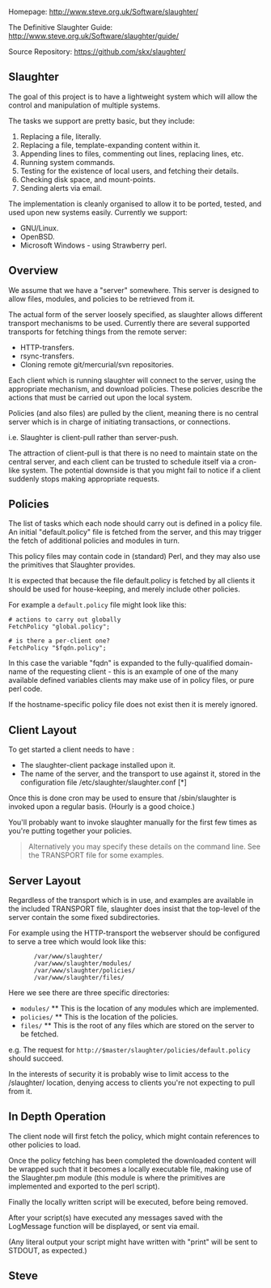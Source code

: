 Homepage:
    http://www.steve.org.uk/Software/slaughter/

The Definitive Slaughter Guide:
    http://www.steve.org.uk/Software/slaughter/guide/

Source Repository:
    https://github.com/skx/slaughter/



Slaughter
---------

The goal of this project is to have a lightweight system which will
allow the control and manipulation of multiple systems.

The tasks we support are pretty basic, but they include:

   1.  Replacing a file, literally.
   2.  Replacing a file, template-expanding content within it.
   3.  Appending lines to files, commenting out lines, replacing lines, etc.
   4.  Running system commands.
   5.  Testing for the existence of local users, and fetching their details.
   6.  Checking disk space, and mount-points.
   7.  Sending alerts via email.

The implementation is cleanly organised to allow it to be ported, tested,
and used upon new systems easily.  Currently we support:

   * GNU/Linux.
   * OpenBSD.
   * Microsoft Windows - using Strawberry perl.



Overview
--------

We assume that we have a "server" somewhere.  This server is designed to
allow files, modules, and policies to be retrieved from it.

The actual form of the server loosely specified, as slaughter allows different
transport mechanisms to be used.  Currently there are several supported transports
for fetching things from the remote server:

   * HTTP-transfers.
   * rsync-transfers.
   * Cloning remote git/mercurial/svn repositories.

Each client which is running slaughter will connect to the server, using
the appropriate mechanism, and download policies.  These policies describe
the actions that must be carried out upon the local system.

Policies (and also files) are pulled by the client, meaning there is no
central server which is in charge of initiating transactions, or connections.

   i.e. Slaughter is client-pull rather than server-push.

The attraction of client-pull is that there is no need to maintain state
on the central server, and each client can be trusted to schedule itself
via a cron-like system.  The potential downside is that you might fail to
notice if a client suddenly stops making appropriate requests.



Policies
--------

The list of tasks which each node should carry out is defined in a policy
file.  An initial "default.policy" file is fetched from the server, and
this may trigger the fetch of additional policies and modules in turn.

This policy files may contain code in (standard) Perl, and they may also
use the primitives that Slaughter provides.

It is expected that because the file default.policy is fetched by all clients
it should be used for house-keeping, and merely include other policies.

For example a `default.policy` file might look like this:


    # actions to carry out globally
    FetchPolicy "global.policy";

    # is there a per-client one?
    FetchPolicy "$fqdn.policy";


In this case the variable "fqdn" is expanded to the fully-qualified
domain-name of the requesting client - this is an example of one of the
many available defined variables clients may make use of in policy
files, or pure perl code.

If the hostname-specific policy file does not exist then it is merely
ignored.



Client Layout
-------------

To get started a client needs to have :

* The slaughter-client package installed upon it.
* The name of the server, and the transport to use against it, stored in the configuration file /etc/slaughter/slaughter.conf [*]

Once this is done cron may be used to ensure that /sbin/slaughter is invoked
upon a regular basis.  (Hourly is a good choice.)

You'll probably want to invoke slaughter manually for the first few times
as you're putting together your policies.

> Alternatively you may specify these details on the command line.  See the TRANSPORT file for some examples.



Server Layout
-------------

Regardless of the transport which is in use, and examples are available in
the included TRANSPORT file, slaughter does insist that the top-level of
the server contain the some fixed subdirectories.

For example using the HTTP-transport the webserver should be configured to
serve a tree which would look like this:

           /var/www/slaughter/
           /var/www/slaughter/modules/
           /var/www/slaughter/policies/
           /var/www/slaughter/files/

Here we see there are three specific directories:

* `modules/`
** This is the location of any modules which are implemented.
* `policies/`
** This is the location of the policies.
* `files/`
** This is the root of any files which are stored on the server to be fetched.

e.g. The request for `http://$master/slaughter/policies/default.policy` should
succeed.

In the interests of security it is probably wise to limit access to the
/slaughter/ location, denying access to clients you're not expecting to
pull from it.




In Depth Operation
------------------

The client node will first fetch the policy, which might contain
references to other policies to load.

Once the policy fetching has been completed the downloaded
content will be wrapped such that it becomes a locally executable file,
making use of the Slaughter.pm module (this module is where the primitives
are implemented and exported to the perl script).

Finally the locally written script will be executed, before being removed.

After your script(s) have executed any messages saved with the
LogMessage function will be displayed, or sent via email.

(Any literal output your script might have written with "print" will
be sent to STDOUT, as expected.)


Steve
--
